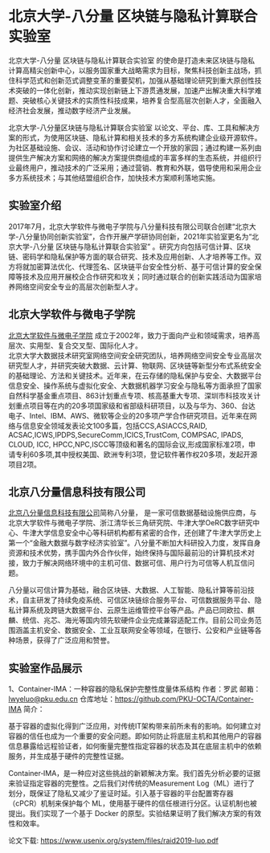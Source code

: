 # 北京大学-八分量 区块链与隐私计算联合实验室 

北京大学-八分量 区块链与隐私计算联合实验室 的使命是打造未来区块链与隐私计算高精尖创新中心，以服务国家重大战略需求为目标，聚焦科技创新主战场，抓住科学范式和创新范式调整变革的重要契机，加强从基础理论研究到重大原创性技术突破的一体化创新，推动实现创新链上下游贯通发展，加速产出解决重大科学难题、突破核心关键技术的实质性科技成果，培养复合型高层次创新人才，全面融入经济社会发展，推动数字经济产业发展。

北京大学-八分量区块链与隐私计算联合实验室 以论文、平台、库、工具和解决方案的形式，为使用区块链、隐私计算和相关技术的多方系统构建企业级开源软件。为社区基础设施、会议、活动和协作讨论建立一个开放的家园；通过构建一系列由提供生产解决方案和网络的解决方案提供商组成的丰富多样的生态系统，并组织行业最终用户，推动技术的广泛采用；通过营销、教育和外联，倡导使用和采用企业多方系统技术；与其他结盟组织合作，加快技术方案顺利落地实施。

## 实验室介绍

2017年7月，北京大学软件与微电子学院与八分量科技有限公司联合创建“北京大学-八分量协同创新实验室”，合作开展产学研协同创新，2021年实验室更名为“北京大学-八分量 区块链与隐私计算联合实验室” 。研究方向包括可信计算、区块链、密码学和隐私保护等方面的联合研究、技术及应用创新、人才培养等工作。双方将就加密算法优化、代理签名、区块链平台安全性分析、基于可信计算的安全保障等技术及应用开展校企合作研究和攻关；同时通过联合的创新实践活动为国家培养网络空间安全专业的高层次创新型人才。

## 北京大学软件与微电子学院

[北京大学软件与微电子学院](https://ss.pku.edu.cn) 成立于2002年，致力于面向产业和领域需求，培养高层次、实用型、复合交叉型、国际化人才。   
北京大学大数据技术研究室网络空间安全研究团队，培养网络空间安全专业高层次研究型人才，并研究突破大数据、云计算、物联网、区块链等新型分布式系统安全的基础理论、方法和关键技术。近年来，在云存储的隐私保护与安全、大数据平台信息安全、操作系统与虚拟化安全、大数据机器学习安全与隐私等方面承担了国家自然科学基金重点项目、863计划重点专项、核高基重大专项、深圳市科技攻关计划重点项目等在内的20多项国家级和省部级科研项目，以及与华为、360、台达电子、Intel、IBM、AWS、微软等企业的20多项产学合作研究项目。近年来在网络与信息安全领域发表论文100多篇，包括CCS,ASIACCS,RAID, ACSAC,ICWS,IPDPS,SecureComm,ICICS,TrustCom, COMPSAC, IPADS, CLOUD, ICC, HPCC,NPC,ISCC等顶级和著名的国际会议,形成国家标准2项，申请专利60多项,其中授权美国、欧洲专利3项，登记软件著作权20多项，发起开源项目2项。

## 北京八分量信息科技有限公司

[北京八分量信息科技有限公司](https://www.8lab.cn/aboutOcta.html)简称八分量， 是一家可信数据基础设施供应商，与北京大学软件与微电子学院、浙江清华长三角研究院、牛津大学OeRC数字研究中心、牛津大学信息安全中心等科研机构都有紧密的合作，还创建了牛津大学历史上第一个“金融大数据与数字经济实验室”。八分量不断加大科研投入力度，发挥自身资源和技术优势，携手国内外合作伙伴，始终保持与国际最前沿的计算机技术对接，致力于解决网络环境中的主机可信、数据可信、用户行为可信等人机互信问题。

八分量以可信计算为基础，融合区块链、大数据、人工智能、隐私计算等前沿技术，自主研发了持续免疫系统、可信区块链综合服务平台、可信数据服务平台、隐私计算系统及跨链大数据平台、云原生运维管控平台等产品。产品已同欧拉、麒麟、统信、兆芯、海光等国内领先软硬件企业完成兼容适配工作。目前公司业务范围涵盖主机安全、数据安全、工业互联网安全等领域，在银行、公安和产业链等各种场景，获得了广泛应用和赞誉。


## 实验室作品展示

1、Container-IMA：一种容器的隐私保护完整性度量体系结构
作者：罗武
邮箱：lwyeluo@pku.edu.cn
仓库地址：https://github.com/PKU-OCTA/Container-IMA
简介：

基于容器的虚拟化得到广泛应用，对传统IT架构带来前所未有的影响。如何建立对容器的信任也成为一个重要的安全问题。即如何防止将底层主机和其他用户的容器信息暴露给远程验证者，如何衡量完整性指定容器的状态及其在底层主机中的依赖服务，并生成基于硬件的完整性证据。

Container‑IMA，是一种应对这些挑战的新颖解决方案。我们首先分析必要的证据来验证指定容器的完整性。之后我们对传统的Measurement Log（ML）进行了划分，既保证了隐私又减少了鉴证时延。引入基于容器的平台配置寄存器（cPCR）机制来保护每个 ML，使用基于硬件的信任根进行分区。认证机制也被提出。我们实现了一个基于 Docker 的原型。实验结果证明了我们解决方案的有效性和效率。

论文下载: https://www.usenix.org/system/files/raid2019-luo.pdf




